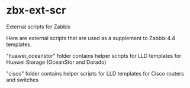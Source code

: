 # zbx-ext-scr
External scripts for Zabbix

Here are external scripts that are used as a supplement to Zabbix 4.4 templates.

"huawei_oceanstor" folder contains helper scripts for LLD templates for Huawei Storage (OceanStor and Dorado)

"cisco" folder contains helper scripts for LLD templates for Cisco routers and switches
